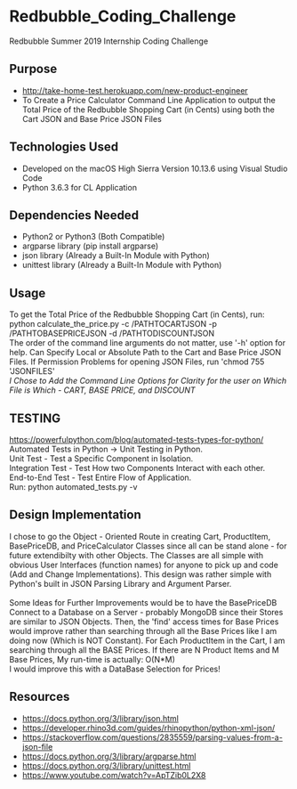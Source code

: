 # Redbubble_Coding_Challenge
Redbubble Summer 2019 Internship Coding Challenge

## Purpose
* http://take-home-test.herokuapp.com/new-product-engineer<br>
* To Create a Price Calculator Command Line Application to output the Total Price of the Redbubble Shopping Cart (in Cents) using both the Cart JSON and Base Price JSON Files

## Technologies Used
* Developed on the macOS High Sierra Version 10.13.6 using Visual Studio Code<br>
* Python 3.6.3 for CL Application<br>

## Dependencies Needed
* Python2 or Python3 (Both Compatible)
* argparse library (pip install argparse)
* json library (Already a Built-In Module with Python)
* unittest library (Already a Built-In Module with Python)

## Usage
To get the Total Price of the Redbubble Shopping Cart (in Cents), run: python calculate_the_price.py -c /PATHTOCARTJSON -p /PATHTOBASEPRICEJSON -d /PATHTODISCOUNTJSON<br>
The order of the command line arguments do not matter, use '-h' option for help. Can Specify Local or Absolute Path to the Cart and Base Price JSON Files. If Permission Problems for opening JSON Files, run 'chmod 755 'JSONFILES'<br>
*I Chose to Add the Command Line Options for Clarity for the user on Which File is Which - CART, BASE PRICE, and DISCOUNT*

## TESTING
https://powerfulpython.com/blog/automated-tests-types-for-python/ <br>
Automated Tests in Python -> Unit Testing in Python. <br>
Unit Test - Test a Specific Component in Isolation. <br>
Integration Test - Test How two Components Interact with each other. <br>
End-to-End Test - Test Entire Flow of Application. <br>
Run: python automated_tests.py -v

## Design Implementation
I chose to go the Object - Oriented Route in creating Cart, ProductItem, BasePriceDB, and PriceCalculator Classes since all can be stand alone - for future extendibilty with other Objects. The Classes are all simple with obvious User Interfaces (function names) for anyone to pick up and code (Add and Change Implementations). This design was rather simple with Python's built in JSON Parsing Library and Argument Parser.<br>
<br>
Some Ideas for Further Improvements would be to have the BasePriceDB Connect to a Database on a Server - probably MongoDB since their Stores are similar to JSON Objects. Then, the 'find' access times for Base Prices would improve rather than searching through all the Base Prices like I am doing now (Which is NOT Constant). For Each ProductItem in the Cart, I am searching through all the BASE Prices. If there are N Product Items and M Base Prices, My run-time is actually: O(N*M) <br>
I would improve this with a DataBase Selection for Prices!

## Resources
* https://docs.python.org/3/library/json.html
* https://developer.rhino3d.com/guides/rhinopython/python-xml-json/
* https://stackoverflow.com/questions/2835559/parsing-values-from-a-json-file
* https://docs.python.org/3/library/argparse.html
* https://docs.python.org/3/library/unittest.html
* https://www.youtube.com/watch?v=ApTZib0L2X8
